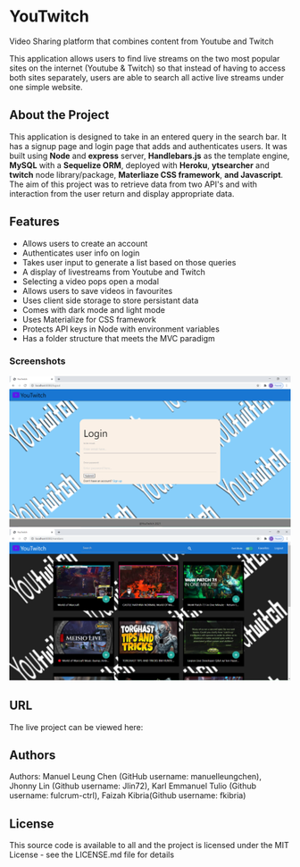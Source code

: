 # YouTwitch
Video Sharing platform that combines content from Youtube and Twitch

This application allows users to find live streams on the two most popular sites on the internet (Youtube & Twitch) so that instead of having to access both sites separately, users are able to search all active live streams under one simple website.


## About the Project
This application is designed to take in an entered query in the search bar. It has a signup page and login page that adds and authenticates users. It was built using  **Node** and **express** server, **Handlebars.js** as the template engine, **MySQL** with a **Sequelize ORM**, deployed with **Heroku**, **ytsearcher** and **twitch** node library/package, **Materliaze CSS framework**, **and Javascript**. The aim of this project was to retrieve data from two API's and with interaction from the user return and display appropriate data.

## Features 
 * Allows users to create an account
 * Authenticates user info on login
 * Takes user input to generate a list based on those queries
 * A display of livestreams from Youtube and Twitch
 * Selecting a video pops open a modal
 * Allows users to save videos in favourites
 * Uses client side storage to store persistant data
 * Comes with dark mode and light mode
 * Uses Materialize for CSS framework
 * Protects API keys in Node with environment variables
 * Has a folder structure that meets the MVC paradigm
 

### Screenshots
![Screenshot of Youtwitch Login Page.](/public/images/youtwitchlogin.png "Screenshot of Youtwitch Login Page")
![Screenshot of Youtwitch Members Page.](/public/images/youtwitchhomepage.png "Screenshot of Youtwitch Members Page")

## URL
The live project can be viewed here: 


## Authors
Authors: Manuel Leung Chen (GitHub username: manuelleungchen), Jhonny Lin (Github username: Jlin72), Karl Emmanuel Tulio (Github username: fulcrum-ctrl), Faizah Kibria(Github username: fkibria)


## License
This source code is available to all and the project is licensed under the MIT License - see the LICENSE.md file for details